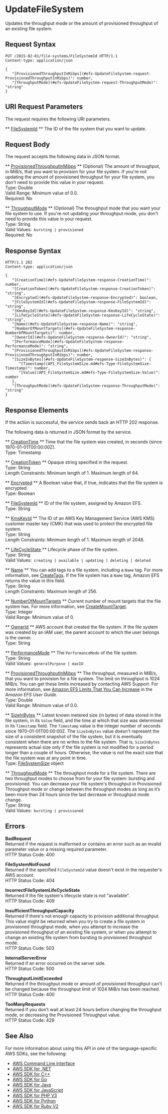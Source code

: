 # UpdateFileSystem<a name="API_UpdateFileSystem"></a>

Updates the throughput mode or the amount of provisioned throughput of an existing file system\.

## Request Syntax<a name="API_UpdateFileSystem_RequestSyntax"></a>

```
PUT /2015-02-01/file-systems/FileSystemId HTTP/1.1
Content-type: application/json

{
   "[ProvisionedThroughputInMibps](#efs-UpdateFileSystem-request-ProvisionedThroughputInMibps)": number,
   "[ThroughputMode](#efs-UpdateFileSystem-request-ThroughputMode)": "string"
}
```

## URI Request Parameters<a name="API_UpdateFileSystem_RequestParameters"></a>

The request requires the following URI parameters\.

 ** [FileSystemId](#API_UpdateFileSystem_RequestSyntax) **   <a name="efs-UpdateFileSystem-request-FileSystemId"></a>
The ID of the file system that you want to update\.

## Request Body<a name="API_UpdateFileSystem_RequestBody"></a>

The request accepts the following data in JSON format\.

 ** [ProvisionedThroughputInMibps](#API_UpdateFileSystem_RequestSyntax) **   <a name="efs-UpdateFileSystem-request-ProvisionedThroughputInMibps"></a>
\(Optional\) The amount of throughput, in MiB/s, that you want to provision for your file system\. If you're not updating the amount of provisioned throughput for your file system, you don't need to provide this value in your request\.  
Type: Double  
Valid Range: Minimum value of 0\.0\.  
Required: No

 ** [ThroughputMode](#API_UpdateFileSystem_RequestSyntax) **   <a name="efs-UpdateFileSystem-request-ThroughputMode"></a>
\(Optional\) The throughput mode that you want your file system to use\. If you're not updating your throughput mode, you don't need to provide this value in your request\.  
Type: String  
Valid Values:` bursting | provisioned`   
Required: No

## Response Syntax<a name="API_UpdateFileSystem_ResponseSyntax"></a>

```
HTTP/1.1 202
Content-type: application/json

{
   "[CreationTime](#efs-UpdateFileSystem-response-CreationTime)": number,
   "[CreationToken](#efs-UpdateFileSystem-response-CreationToken)": "string",
   "[Encrypted](#efs-UpdateFileSystem-response-Encrypted)": boolean,
   "[FileSystemId](#efs-UpdateFileSystem-response-FileSystemId)": "string",
   "[KmsKeyId](#efs-UpdateFileSystem-response-KmsKeyId)": "string",
   "[LifeCycleState](#efs-UpdateFileSystem-response-LifeCycleState)": "string",
   "[Name](#efs-UpdateFileSystem-response-Name)": "string",
   "[NumberOfMountTargets](#efs-UpdateFileSystem-response-NumberOfMountTargets)": number,
   "[OwnerId](#efs-UpdateFileSystem-response-OwnerId)": "string",
   "[PerformanceMode](#efs-UpdateFileSystem-response-PerformanceMode)": "string",
   "[ProvisionedThroughputInMibps](#efs-UpdateFileSystem-response-ProvisionedThroughputInMibps)": number,
   "[SizeInBytes](#efs-UpdateFileSystem-response-SizeInBytes)": { 
      "[Timestamp](API_FileSystemSize.md#efs-Type-FileSystemSize-Timestamp)": number,
      "[Value](API_FileSystemSize.md#efs-Type-FileSystemSize-Value)": number
   },
   "[ThroughputMode](#efs-UpdateFileSystem-response-ThroughputMode)": "string"
}
```

## Response Elements<a name="API_UpdateFileSystem_ResponseElements"></a>

If the action is successful, the service sends back an HTTP 202 response\.

The following data is returned in JSON format by the service\.

 ** [CreationTime](#API_UpdateFileSystem_ResponseSyntax) **   <a name="efs-UpdateFileSystem-response-CreationTime"></a>
Time that the file system was created, in seconds \(since 1970\-01\-01T00:00:00Z\)\.  
Type: Timestamp

 ** [CreationToken](#API_UpdateFileSystem_ResponseSyntax) **   <a name="efs-UpdateFileSystem-response-CreationToken"></a>
Opaque string specified in the request\.  
Type: String  
Length Constraints: Minimum length of 1\. Maximum length of 64\.

 ** [Encrypted](#API_UpdateFileSystem_ResponseSyntax) **   <a name="efs-UpdateFileSystem-response-Encrypted"></a>
A Boolean value that, if true, indicates that the file system is encrypted\.  
Type: Boolean

 ** [FileSystemId](#API_UpdateFileSystem_ResponseSyntax) **   <a name="efs-UpdateFileSystem-response-FileSystemId"></a>
ID of the file system, assigned by Amazon EFS\.  
Type: String

 ** [KmsKeyId](#API_UpdateFileSystem_ResponseSyntax) **   <a name="efs-UpdateFileSystem-response-KmsKeyId"></a>
The ID of an AWS Key Management Service \(AWS KMS\) customer master key \(CMK\) that was used to protect the encrypted file system\.  
Type: String  
Length Constraints: Minimum length of 1\. Maximum length of 2048\.

 ** [LifeCycleState](#API_UpdateFileSystem_ResponseSyntax) **   <a name="efs-UpdateFileSystem-response-LifeCycleState"></a>
Lifecycle phase of the file system\.  
Type: String  
Valid Values:` creating | available | updating | deleting | deleted` 

 ** [Name](#API_UpdateFileSystem_ResponseSyntax) **   <a name="efs-UpdateFileSystem-response-Name"></a>
You can add tags to a file system, including a `Name` tag\. For more information, see [CreateTags](API_CreateTags.md)\. If the file system has a `Name` tag, Amazon EFS returns the value in this field\.   
Type: String  
Length Constraints: Maximum length of 256\.

 ** [NumberOfMountTargets](#API_UpdateFileSystem_ResponseSyntax) **   <a name="efs-UpdateFileSystem-response-NumberOfMountTargets"></a>
Current number of mount targets that the file system has\. For more information, see [CreateMountTarget](API_CreateMountTarget.md)\.  
Type: Integer  
Valid Range: Minimum value of 0\.

 ** [OwnerId](#API_UpdateFileSystem_ResponseSyntax) **   <a name="efs-UpdateFileSystem-response-OwnerId"></a>
AWS account that created the file system\. If the file system was created by an IAM user, the parent account to which the user belongs is the owner\.  
Type: String

 ** [PerformanceMode](#API_UpdateFileSystem_ResponseSyntax) **   <a name="efs-UpdateFileSystem-response-PerformanceMode"></a>
The `PerformanceMode` of the file system\.  
Type: String  
Valid Values:` generalPurpose | maxIO` 

 ** [ProvisionedThroughputInMibps](#API_UpdateFileSystem_ResponseSyntax) **   <a name="efs-UpdateFileSystem-response-ProvisionedThroughputInMibps"></a>
The throughput, measured in MiB/s, that you want to provision for a file system\. The limit on throughput is 1024 MiB/s\. You can get these limits increased by contacting AWS Support\. For more information, see [Amazon EFS Limits That You Can Increase](https://docs.aws.amazon.com/efs/latest/ug/limits.html#soft-limits) in the *Amazon EFS User Guide\.*   
Type: Double  
Valid Range: Minimum value of 0\.0\.

 ** [SizeInBytes](#API_UpdateFileSystem_ResponseSyntax) **   <a name="efs-UpdateFileSystem-response-SizeInBytes"></a>
Latest known metered size \(in bytes\) of data stored in the file system, in its `Value` field, and the time at which that size was determined in its `Timestamp` field\. The `Timestamp` value is the integer number of seconds since 1970\-01\-01T00:00:00Z\. The `SizeInBytes` value doesn't represent the size of a consistent snapshot of the file system, but it is eventually consistent when there are no writes to the file system\. That is, `SizeInBytes` represents actual size only if the file system is not modified for a period longer than a couple of hours\. Otherwise, the value is not the exact size that the file system was at any point in time\.   
Type: [FileSystemSize](API_FileSystemSize.md) object

 ** [ThroughputMode](#API_UpdateFileSystem_ResponseSyntax) **   <a name="efs-UpdateFileSystem-response-ThroughputMode"></a>
The throughput mode for a file system\. There are two throughput modes to choose from for your file system: bursting and provisioned\. You can decrease your file system's throughput in Provisioned Throughput mode or change between the throughput modes as long as it’s been more than 24 hours since the last decrease or throughput mode change\.  
Type: String  
Valid Values:` bursting | provisioned` 

## Errors<a name="API_UpdateFileSystem_Errors"></a>

 **BadRequest**   
Returned if the request is malformed or contains an error such as an invalid parameter value or a missing required parameter\.  
HTTP Status Code: 400

 **FileSystemNotFound**   
Returned if the specified `FileSystemId` value doesn't exist in the requester's AWS account\.  
HTTP Status Code: 404

 **IncorrectFileSystemLifeCycleState**   
Returned if the file system's lifecycle state is not "available"\.  
HTTP Status Code: 409

 **InsufficientThroughputCapacity**   
Returned if there's not enough capacity to provision additional throughput\. This value might be returned when you try to create a file system in provisioned throughput mode, when you attempt to increase the provisioned throughput of an existing file system, or when you attempt to change an existing file system from bursting to provisioned throughput mode\.  
HTTP Status Code: 503

 **InternalServerError**   
Returned if an error occurred on the server side\.  
HTTP Status Code: 500

 **ThroughputLimitExceeded**   
Returned if the throughput mode or amount of provisioned throughput can't be changed because the throughput limit of 1024 MiB/s has been reached\.  
HTTP Status Code: 400

 **TooManyRequests**   
Returned if you don’t wait at least 24 hours before changing the throughput mode, or decreasing the Provisioned Throughput value\.  
HTTP Status Code: 429

## See Also<a name="API_UpdateFileSystem_SeeAlso"></a>

For more information about using this API in one of the language\-specific AWS SDKs, see the following:
+  [AWS Command Line Interface](https://docs.aws.amazon.com/goto/aws-cli/elasticfilesystem-2015-02-01/UpdateFileSystem) 
+  [AWS SDK for \.NET](https://docs.aws.amazon.com/goto/DotNetSDKV3/elasticfilesystem-2015-02-01/UpdateFileSystem) 
+  [AWS SDK for C\+\+](https://docs.aws.amazon.com/goto/SdkForCpp/elasticfilesystem-2015-02-01/UpdateFileSystem) 
+  [AWS SDK for Go](https://docs.aws.amazon.com/goto/SdkForGoV1/elasticfilesystem-2015-02-01/UpdateFileSystem) 
+  [AWS SDK for Java](https://docs.aws.amazon.com/goto/SdkForJava/elasticfilesystem-2015-02-01/UpdateFileSystem) 
+  [AWS SDK for JavaScript](https://docs.aws.amazon.com/goto/AWSJavaScriptSDK/elasticfilesystem-2015-02-01/UpdateFileSystem) 
+  [AWS SDK for PHP V3](https://docs.aws.amazon.com/goto/SdkForPHPV3/elasticfilesystem-2015-02-01/UpdateFileSystem) 
+  [AWS SDK for Python](https://docs.aws.amazon.com/goto/boto3/elasticfilesystem-2015-02-01/UpdateFileSystem) 
+  [AWS SDK for Ruby V2](https://docs.aws.amazon.com/goto/SdkForRubyV2/elasticfilesystem-2015-02-01/UpdateFileSystem) 